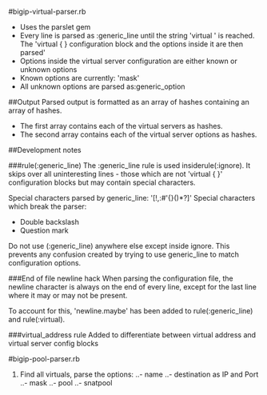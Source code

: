 #bigip-virtual-parser.rb
- Uses the parslet gem
- Every line is parsed as :generic_line until the string 'virtual ' is reached. 
  The 'virtual { } configuration block and the options inside it are then 
  parsed'
- Options inside the virtual server configuration are either known or unknown 
  options
- Known options are currently: 'mask'
- All unknown options are parsed as:generic_option

##Output
Parsed output is formatted as an array of hashes containing an array of hashes.

 - The first array contains each of the virtual servers as hashes.
 - The second array contains each of the virtual server options as hashes.

##Development notes

###rule(:generic_line)
The :generic_line rule is used insiderule(:ignore). It skips over all 
uninteresting lines - those which are not 'virtual { }' configuration blocks 
but may contain special characters.

Special characters parsed by generic_line: '[!,:#'{}()*?]'
Special characters which break the parser:

 - Double backslash
 - Question mark

Do not use (:generic_line) anywhere else except inside ignore. This prevents
any confusion created by trying to use generic_line to match configuration 
options.

###End of file newline hack
When parsing the configuration file, the newline character is always on the 
end of every line, except for the last line where it may or may not be present.

To account for this, 'newline.maybe' has been 
added to rule(:generic_line) and rule(:virtual).

###virtual_address rule
Added to differentiate between virtual address and virtual server config blocks

#bigip-pool-parser.rb

1. Find all virtuals, parse the options:
..- name
..- destination as IP and Port
..- mask
..- pool
..- snatpool
